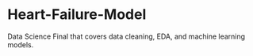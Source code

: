 # Heart-Failure-Model
Data Science Final that covers data cleaning, EDA, and machine learning models.
